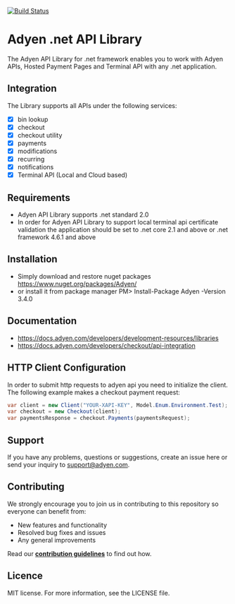 [![Build Status](https://travis-ci.org/Adyen/adyen-dotnet-api-library.svg?branch=develop)](https://travis-ci.org/Adyen/adyen-dotnet-api-library)


# Adyen .net API Library

The Adyen API Library for .net framework enables you to work with Adyen APIs, Hosted Payment Pages and Terminal API with any .net application.


## Integration
The Library supports all APIs under the following services:

* [x] bin lookup
* [x] checkout
* [x] checkout utility
* [x] payments
* [x] modifications
* [x] recurring
* [x] notifications
* [x] Terminal API (Local and Cloud based)

## Requirements

* Adyen API Library supports .net standard 2.0
* In order for Adyen API Library to support local terminal api certificate validation the application should be set to .net core 2.1 and above or .net framework 4.6.1 and above
## Installation

* Simply download and restore nuget packages  
 https://www.nuget.org/packages/Adyen/
* or install it from package manager
 PM> Install-Package Adyen -Version 3.4.0

## Documentation
* https://docs.adyen.com/developers/development-resources/libraries
* https://docs.adyen.com/developers/checkout/api-integration

## HTTP Client Configuration

In order to submit http requests to adyen api you need to initialize the client. The following example makes a checkout payment request:

```csharp
var client = new Client("YOUR-XAPI-KEY", Model.Enum.Environment.Test); //or Model.Enum.Environment.Live
var checkout = new Checkout(client);
var paymentsResponse = checkout.Payments(paymentsRequest);
```

## Support
If you have any problems, questions or suggestions, create an issue here or send your inquiry to support@adyen.com.

## Contributing
We strongly encourage you to join us in contributing to this repository so everyone can benefit from:
* New features and functionality
* Resolved bug fixes and issues
* Any general improvements

Read our [**contribution guidelines**](CONTRIBUTING.md) to find out how.

## Licence
MIT license. For more information, see the LICENSE file.
